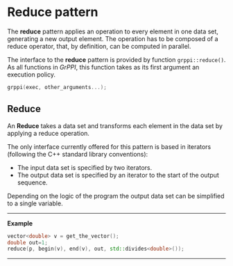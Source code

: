 # Reduce pattern

The **reduce** pattern applies an operation to every element in one data set, generating a new output element. The operation has to be composed of a reduce operator, that, by definition, can be computed in parallel.

The interface to the **reduce** pattern is provided by function `grppi::reduce()`. As all functions in *GrPPI*, this function takes as its first argument an execution policy.

~~~c++
grppi(exec, other_arguments...);
~~~

## Reduce

An **Reduce** takes a data set and transforms each element in the data set by applying a reduce operation.

The only interface currently offered for this pattern is based in iterators (following the C++ standard library conventions):

  * The input data set is specified by two iterators.
  * The output data set is specified by an iterator to the start of the output sequence.

Depending on the logic of the program the output data set can be simplified to a single variable.

---
**Example**
~~~c++
vector<double> v = get_the_vector();
double out=1;
reduce(p, begin(v), end(v), out, std::divides<double>());
~~~
---

